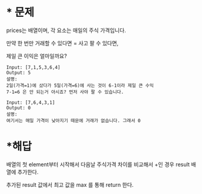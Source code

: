 # \* 문제

prices는 배열이며, 각 요소는 매일의 주식 가격입니다.

만약 한 번만 거래할 수 있다면 = 사고 팔 수 있다면,

제일 큰 이익은 얼마일까요? 

```
Input: [7,1,5,3,6,4]
Output: 5
설명: 
2일(가격=1)에 샀다가 5일(가격=6)에 사는 것이 6-1이라 제일 큰 수익
7-1=6 은 안 되는거 아시죠? 먼저 사야 팔 수 있습니다.
```

```
Input: [7,6,4,3,1]
Output: 0
설명: 
여기서는 매일 가격이 낮아지기 때문에 거래가 없습니다. 그래서 0
```

# *해답

배열의 첫 element부터 시작해서 다음날 주식가격 차이를 비교해서 +인 경우 result 배열에 추가한다. 

추가된 result 값에서 최고 값을 max 를 통해 return 한다. 